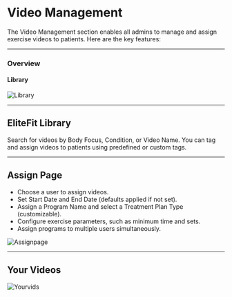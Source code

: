 # Video Management

The Video Management section enables all admins to manage and assign exercise videos to patients. Here are the key features:

---

### Overview

#### Library 

![Library](/img/Library1.png)

---

## EliteFit Library

Search for videos by Body Focus, Condition, or Video Name. You can tag and assign videos to patients using predefined or custom tags.

---

## Assign Page

- Choose a user to assign videos.
- Set Start Date and End Date (defaults applied if not set).
- Assign a Program Name and select a Treatment Plan Type (customizable).
- Configure exercise parameters, such as minimum time and sets.
- Assign programs to multiple users simultaneously. 

![Assignpage](/img/AssignPage1.png)

---

## Your Videos

![Yourvids](/img/YourVids1.png)
